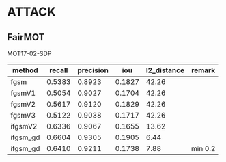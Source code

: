 # ATTACK

## FairMOT

MOT17-02-SDP

| method   | recall | precision | iou    | l2_distance | remark  |
| -------- | ------ | --------- | ------ | ----------- | ------- |
| fgsm     | 0.5383 | 0.8923    | 0.1827 | 42.26       |         |
| fgsmV1   | 0.5054 | 0.9027    | 0.1704 | 42.26       |         |
| fgsmV2   | 0.5617 | 0.9120    | 0.1829 | 42.26       |         |
| fgsmV3   | 0.5122 | 0.9038    | 0.1717 | 42.26       |         |
| ifgsmV2  | 0.6336 | 0.9067    | 0.1655 | 13.62       |         |
| ifgsm_gd | 0.6604 | 0.9305    | 0.1905 | 6.44        |         |
| ifgsm_gd | 0.6410 | 0.9211    | 0.1738 | 7.88        | min 0.2 |

